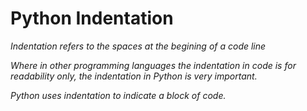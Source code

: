# Python Indentation

*Indentation refers to the spaces at the begining of a code line*

*Where in other programming languages the indentation in code is for readability only, the indentation in Python is very important.*

*Python uses indentation to indicate a block of code.*
